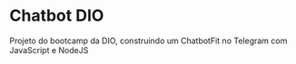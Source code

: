 # Chatbot DIO
Projeto do bootcamp da DIO, construindo um ChatbotFit no Telegram com JavaScript e NodeJS
